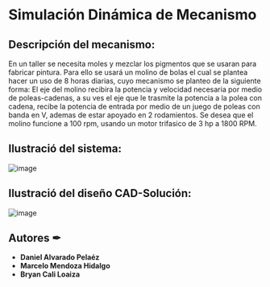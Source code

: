 # Simulación Dinámica de Mecanismo

## Descripción del mecanismo:

En un taller se necesita moles y mezclar los pigmentos que se usaran para fabricar pintura. Para ello se usará un molino de bolas el cual se plantea hacer un uso de 8 horas diarias, cuyo mecanismo se planteo de la siguiente forma:
El eje del molino recibira la potencia y velocidad necesaria por medio de poleas-cadenas, a su ves el eje que le trasmite la potencia a la polea con cadena, recibe la potencia de entrada por medio de un juego de poleas con banda en V, ademas de estar apoyado en 2 rodamientos.
Se desea que el molino funcione a 100 rpm, usando un motor trifasico de 3 hp a 1800 RPM.

## Ilustració del sistema:

![image](https://user-images.githubusercontent.com/69557269/216706532-8b9021f9-538b-4cef-b7e5-e05d9ab980e5.png)

## Ilustració del diseño CAD-Solución:

![image](https://user-images.githubusercontent.com/69557269/216706887-92a6a763-1de0-429f-a009-8575b7e24d96.png)


## Autores ✒

* **Daniel Alvarado Pelaéz** 
* **Marcelo Mendoza Hidalgo** 
* **Bryan Cali Loaiza** 
